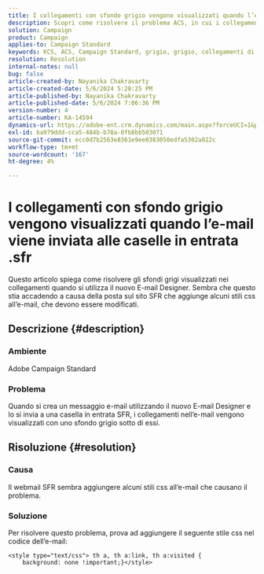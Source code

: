 ```yaml
---
title: I collegamenti con sfondo grigio vengono visualizzati quando l’e-mail viene inviata alle caselle in entrata .sfr
description: Scopri come risolvere il problema ACS, in cui i collegamenti vengono visualizzati con uno sfondo grigio durante la creazione di un’e-mail tramite E-mail Designer.
solution: Campaign
product: Campaign
applies-to: Campaign Standard
keywords: KCS, ACS, Campaign Standard, grigio, grigio, collegamenti di sfondo, e-mail, caselle in entrata .sfr, E-mail Designer
resolution: Resolution
internal-notes: null
bug: false
article-created-by: Nayanika Chakravarty
article-created-date: 5/6/2024 5:28:25 PM
article-published-by: Nayanika Chakravarty
article-published-date: 5/6/2024 7:06:36 PM
version-number: 4
article-number: KA-14594
dynamics-url: https://adobe-ent.crm.dynamics.com/main.aspx?forceUCI=1&pagetype=entityrecord&etn=knowledgearticle&id=1d6d6205-ce0b-ef11-9f8a-6045bd0065b6
exl-id: ba979ddd-cca5-484b-b78a-0fb8bb503071
source-git-commit: ecc0d7b2563e8361e9ee0383058edfa5302a022c
workflow-type: tm+mt
source-wordcount: '167'
ht-degree: 4%

---
```


# I collegamenti con sfondo grigio vengono visualizzati quando l’e-mail viene inviata alle caselle in entrata .sfr


Questo articolo spiega come risolvere gli sfondi grigi visualizzati nei collegamenti quando si utilizza il nuovo E-mail Designer. Sembra che questo stia accadendo a causa della posta sul sito SFR che aggiunge alcuni stili css all’e-mail, che devono essere modificati.

## Descrizione {#description}


### <b>Ambiente</b>

Adobe Campaign Standard

### <b>Problema</b>

Quando si crea un messaggio e-mail utilizzando il nuovo E-mail Designer e lo si invia a una casella in entrata SFR, i collegamenti nell’e-mail vengono visualizzati con uno sfondo grigio sotto di essi.


## Risoluzione {#resolution}


### <b>Causa</b>

Il webmail SFR sembra aggiungere alcuni stili css all’e-mail che causano il problema.

### <b>Soluzione</b>

Per risolvere questo problema, prova ad aggiungere il seguente stile css nel codice dell’e-mail:


```
<style type="text/css"> th a, th a:link, th a:visited {
    background: none !important;}</style>
```
